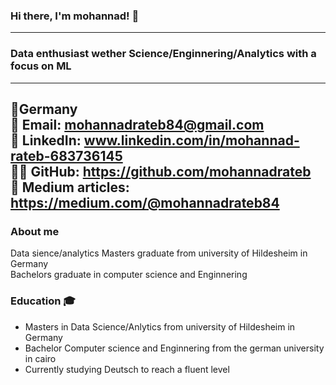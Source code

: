 ### Hi there, I'm mohannad! 👋
---
### Data enthusiast wether Science/Enginnering/Analytics with a focus on ML
---
📍Germany  
📧 Email: mohannadrateb84@gmail.com  
🔗 LinkedIn: www.linkedin.com/in/mohannad-rateb-683736145  
👨‍💻 GitHub: https://github.com/mohannadrateb   
🔗 Medium articles: https://medium.com/@mohannadrateb84
---
### About me
  Data sience/analytics Masters graduate from university of Hildesheim in Germany  
  Bachelors graduate in computer science and Enginnering
  
### Education 🎓 
* Masters in Data Science/Anlytics from university of Hildesheim in Germany
* Bachelor Computer science and Enginnering from the german university in cairo
* Currently studying Deutsch to reach a fluent level
  

  
  
<!--
**mohannadrateb/mohannadrateb** is a ✨ _special_ ✨ repository because its `README.md` (this file) appears on your GitHub profile.

Here are some ideas to get you started:

- 🔭 I’m currently working on ...
- 🌱 I’m currently learning ...
- 👯 I’m looking to collaborate on ...
- 🤔 I’m looking for help with ...
- 💬 Ask me about ...
- 📫 How to reach me: ...
- 😄 Pronouns: ...
- ⚡ Fun fact: ...
-->
